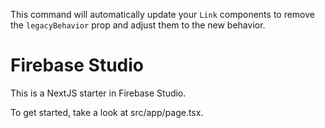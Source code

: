 This command will automatically update your `Link` components to remove the `legacyBehavior` prop and adjust them to the new behavior.
# Firebase Studio

This is a NextJS starter in Firebase Studio.

To get started, take a look at src/app/page.tsx.
